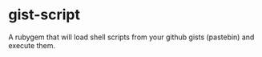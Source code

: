 gist-script
===========

A rubygem that will load shell scripts from your github gists (pastebin) and execute them.
